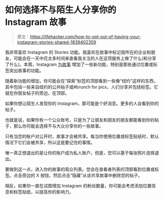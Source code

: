 # 如何选择不与陌生人分享你的 Instagram 故事

> 原文：<https://lifehacker.com/how-to-opt-out-of-having-your-instagram-stories-shared-1839402359>

我非常喜欢 Instagram 的 Stories 功能。我喜欢在故事中标记我所在的企业和朋友，可能会在一天中花太多时间来查看我关注的人在这项服务上做了什么(和分享了什么)。本周，Instagram [为故事](https://instagram.tumblr.com/post/160984741062/170523-location-hashtag-stories) 增加了一些新功能，特别是那些通过位置或标签突出故事的功能。



随着新功能的增加，你可能会在“探索”标签的顶部看到一些像“纽约”这样的东西，其中包括一些来自纽约的公共帖子或#brunch for pics，人们分享并包括标签。它就在你朋友帖子的旁边，在顶部。

如果你想让陌生人发现你的 Instagram，那可能是个好消息。更多的人会看到你的帖子。

也就是说，如果你有一个公众账号，只是为了让朋友和朋友的朋友都能看到你的帖子，那么你可能会选择不与大众分享你的一些故事。

只有当您的帐户对公开时，故事才会被共享。每当你使用位置或标签贴纸时，默认情况下它们会被共享，所以这是要记住的事情。

唯一真正想退出的是让你的账户成为私人账户。但是，您可以基于每张照片选择退出。

要做到这一点，进入你的故事的观众列表。您会在查看者列表的顶部看到位置或标签。点击旁边的 X 按钮，然后点击“隐藏”从该共享故事中删除您的帖子。

相反，如果你一直在试图增加 Instagram 的粉丝数量，你可能会考虑添加位置信息和标签贴纸，以提高你的影响力。
